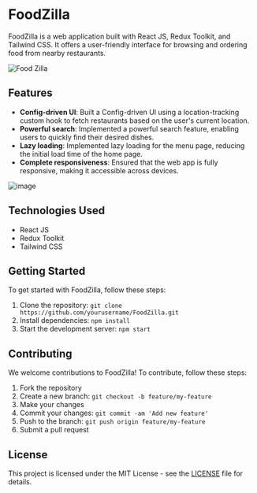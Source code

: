 # FoodZilla

FoodZilla is a web application built with React JS, Redux Toolkit, and Tailwind CSS. It offers a user-friendly interface for browsing and ordering food from nearby restaurants. 

![Food Zilla](https://github.com/ADITYADWIVEDI18/FoodZilla/assets/104710359/ca21c196-9b2e-489d-9c16-cb3b8acfbacd)

## Features

- **Config-driven UI**: Built a Config-driven UI using a location-tracking custom hook to fetch restaurants based on the user's current location.
- **Powerful search**: Implemented a powerful search feature, enabling users to quickly find their desired dishes.
- **Lazy loading**: Implemented lazy loading for the menu page, reducing the initial load time of the home page.
- **Complete responsiveness**: Ensured that the web app is fully responsive, making it accessible across devices.

![image](https://github.com/ADITYADWIVEDI18/FoodZilla/assets/104710359/0f082b93-c9a3-4120-86e3-8a0253f1bf22)


## Technologies Used

- React JS
- Redux Toolkit
- Tailwind CSS

## Getting Started

To get started with FoodZilla, follow these steps:

1. Clone the repository: `git clone https://github.com/yourusername/FoodZilla.git`
2. Install dependencies: `npm install`
3. Start the development server: `npm start`

## Contributing

We welcome contributions to FoodZilla! To contribute, follow these steps:

1. Fork the repository
2. Create a new branch: `git checkout -b feature/my-feature`
3. Make your changes
4. Commit your changes: `git commit -am 'Add new feature'`
5. Push to the branch: `git push origin feature/my-feature`
6. Submit a pull request

## License

This project is licensed under the MIT License - see the [LICENSE](LICENSE) file for details.
